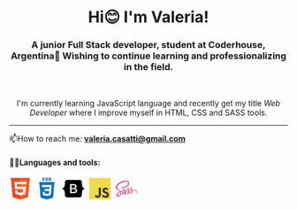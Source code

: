 <h1 align="center">Hi😊 I'm Valeria!</h1>
<h3 align="center">A junior Full Stack developer, student at Coderhouse, Argentina💙 Wishing to continue learning and professionalizing in the field.</h3>
<br>
<p align="center">I'm currently learning JavaScript language and recently get my title <em>Web Developer</em> where I improve myself in HTML, CSS and SASS tools.</p>

---
📫How to reach me: **valeria.casatti@gmail.com**

<div>
  <h4>🏋🏻Languages and tools:</h4>
  <div>
    <img src="https://github.com/devicons/devicon/blob/master/icons/html5/html5-original.svg" title="HTML5" alt="HTML" widht="40" height="40"/>&nbsp;
    <img src="https://github.com/devicons/devicon/blob/master/icons/css3/css3-plain-wordmark.svg" title="CSS3" alt="CSS" widht="40" height="40"/>&nbsp;
    <img src="https://github.com/devicons/devicon/blob/master/icons/bootstrap/bootstrap-plain.svg" title="Bootstrap" alt="Bootstrap" widht="40" height="40"/>&nbsp;
    <img src="https://github.com/devicons/devicon/blob/master/icons/javascript/javascript-original.svg" title="JavaScript" alt="JS" widht="40" height="40"/>&nbsp;
    <img src="https://github.com/devicons/devicon/blob/master/icons/sass/sass-original.svg" title="SASS" alt="SASS" widht="40" height="40"/>&nbsp;
  </div>
</div>
    
  


<!--
**valeriacasatti/valeriacasatti** is a ✨ _special_ ✨ repository because its `README.md` (this file) appears on your GitHub profile.

Here are some ideas to get you started:

- 🔭 I’m currently working on ...
- 🌱 I’m currently learning ...
- 👯 I’m looking to collaborate on ...
- 🤔 I’m looking for help with ...
- 💬 Ask me about ...
- 📫 How to reach me: ...
- 😄 Pronouns: ...
- ⚡ Fun fact: ...
-->
